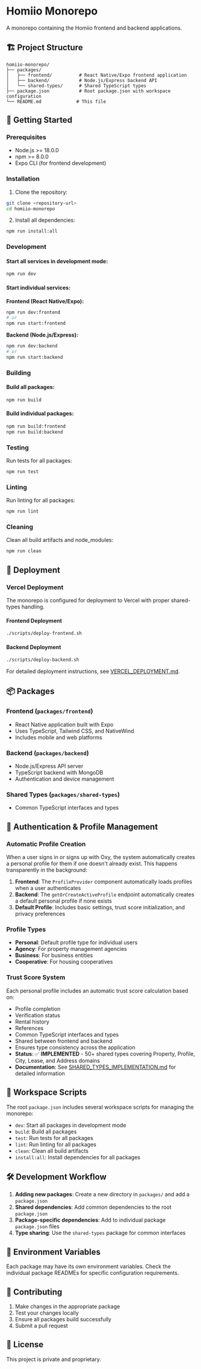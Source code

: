 # Homiio Monorepo

A monorepo containing the Homiio frontend and backend applications.

## 🏗️ Project Structure

```
homiio-monorepo/
├── packages/
│   ├── frontend/          # React Native/Expo frontend application
│   ├── backend/           # Node.js/Express backend API
│   └── shared-types/      # Shared TypeScript types
├── package.json           # Root package.json with workspace configuration
└── README.md             # This file
```

## 🚀 Getting Started

### Prerequisites

- Node.js >= 18.0.0
- npm >= 8.0.0
- Expo CLI (for frontend development)

### Installation

1. Clone the repository:
```bash
git clone <repository-url>
cd homiio-monorepo
```

2. Install all dependencies:
```bash
npm run install:all
```

### Development

#### Start all services in development mode:
```bash
npm run dev
```

#### Start individual services:

**Frontend (React Native/Expo):**
```bash
npm run dev:frontend
# or
npm run start:frontend
```

**Backend (Node.js/Express):**
```bash
npm run dev:backend
# or
npm run start:backend
```

### Building

#### Build all packages:
```bash
npm run build
```

#### Build individual packages:
```bash
npm run build:frontend
npm run build:backend
```

### Testing

Run tests for all packages:
```bash
npm run test
```

### Linting

Run linting for all packages:
```bash
npm run lint
```

### Cleaning

Clean all build artifacts and node_modules:
```bash
npm run clean
```

## 🚀 Deployment

### Vercel Deployment

The monorepo is configured for deployment to Vercel with proper shared-types handling.

#### Frontend Deployment
```bash
./scripts/deploy-frontend.sh
```

#### Backend Deployment
```bash
./scripts/deploy-backend.sh
```

For detailed deployment instructions, see [VERCEL_DEPLOYMENT.md](./VERCEL_DEPLOYMENT.md).

## 📦 Packages

### Frontend (`packages/frontend`)
- React Native application built with Expo
- Uses TypeScript, Tailwind CSS, and NativeWind
- Includes mobile and web platforms

### Backend (`packages/backend`)
- Node.js/Express API server
- TypeScript backend with MongoDB
- Authentication and device management

### Shared Types (`packages/shared-types`)
- Common TypeScript interfaces and types

## 🔐 Authentication & Profile Management

### Automatic Profile Creation
When a user signs in or signs up with Oxy, the system automatically creates a personal profile for them if one doesn't already exist. This happens transparently in the background:

1. **Frontend**: The `ProfileProvider` component automatically loads profiles when a user authenticates
2. **Backend**: The `getOrCreateActiveProfile` endpoint automatically creates a default personal profile if none exists
3. **Default Profile**: Includes basic settings, trust score initialization, and privacy preferences

### Profile Types
- **Personal**: Default profile type for individual users
- **Agency**: For property management agencies
- **Business**: For business entities
- **Cooperative**: For housing cooperatives

### Trust Score System
Each personal profile includes an automatic trust score calculation based on:
- Profile completion
- Verification status
- Rental history
- References
- Common TypeScript interfaces and types
- Shared between frontend and backend
- Ensures type consistency across the application
- **Status**: ✅ **IMPLEMENTED** - 50+ shared types covering Property, Profile, City, Lease, and Address domains
- **Documentation**: See [SHARED_TYPES_IMPLEMENTATION.md](./SHARED_TYPES_IMPLEMENTATION.md) for detailed information

## 🔧 Workspace Scripts

The root `package.json` includes several workspace scripts for managing the monorepo:

- `dev`: Start all packages in development mode
- `build`: Build all packages
- `test`: Run tests for all packages
- `lint`: Run linting for all packages
- `clean`: Clean all build artifacts
- `install:all`: Install dependencies for all packages

## 🛠️ Development Workflow

1. **Adding new packages**: Create a new directory in `packages/` and add a `package.json`
2. **Shared dependencies**: Add common dependencies to the root `package.json`
3. **Package-specific dependencies**: Add to individual package `package.json` files
4. **Type sharing**: Use the `shared-types` package for common interfaces

## 📝 Environment Variables

Each package may have its own environment variables. Check the individual package READMEs for specific configuration requirements.

## 🤝 Contributing

1. Make changes in the appropriate package
2. Test your changes locally
3. Ensure all packages build successfully
4. Submit a pull request

## 📄 License

This project is private and proprietary. 